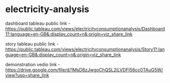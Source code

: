 # electricity-analysis

dashboard tableau public link - https://public.tableau.com/views/electricityconsumptionanalysis/Dashboard1?:language=en-GB&:display_count=n&:origin=viz_share_link

story tableau public link - https://public.tableau.com/views/electricityconsumptionanalysis/Story1?:language=en-GB&:display_count=n&:origin=viz_share_link

demonstration vedio link - https://drive.google.com/file/d/1MsD8zJwgoChQSL2jLVDFI56cc0TAuG5W/view?usp=share_link
